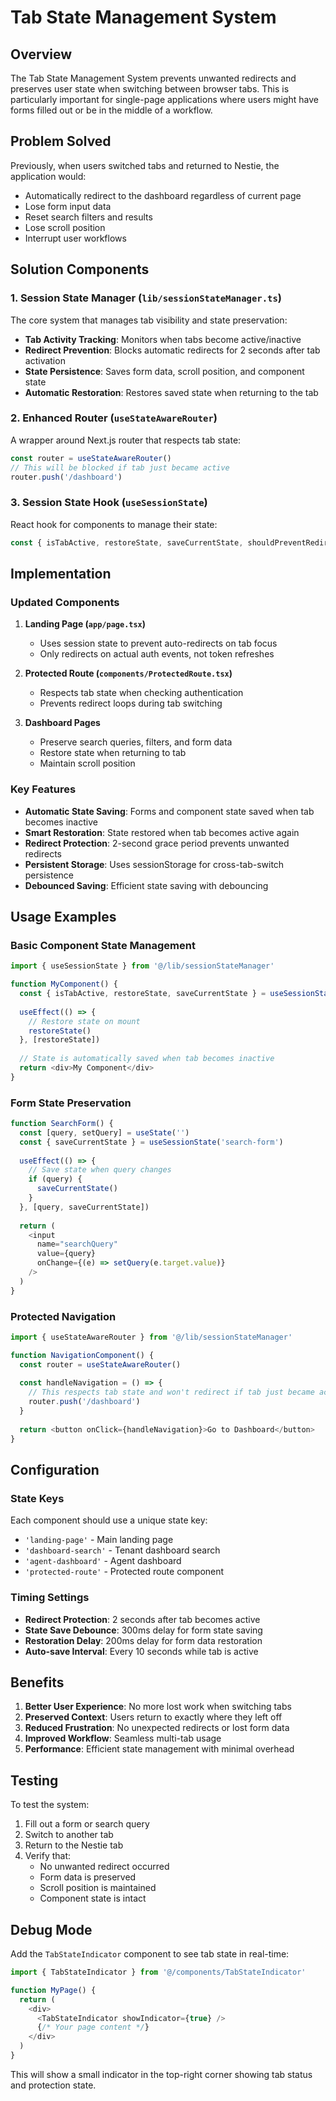 # Tab State Management System

## Overview

The Tab State Management System prevents unwanted redirects and preserves user state when switching between browser tabs. This is particularly important for single-page applications where users might have forms filled out or be in the middle of a workflow.

## Problem Solved

Previously, when users switched tabs and returned to Nestie, the application would:
- Automatically redirect to the dashboard regardless of current page
- Lose form input data
- Reset search filters and results
- Lose scroll position
- Interrupt user workflows

## Solution Components

### 1. Session State Manager (`lib/sessionStateManager.ts`)

The core system that manages tab visibility and state preservation:

- **Tab Activity Tracking**: Monitors when tabs become active/inactive
- **Redirect Prevention**: Blocks automatic redirects for 2 seconds after tab activation
- **State Persistence**: Saves form data, scroll position, and component state
- **Automatic Restoration**: Restores saved state when returning to the tab

### 2. Enhanced Router (`useStateAwareRouter`)

A wrapper around Next.js router that respects tab state:

```typescript
const router = useStateAwareRouter()
// This will be blocked if tab just became active
router.push('/dashboard') 
```

### 3. Session State Hook (`useSessionState`)

React hook for components to manage their state:

```typescript
const { isTabActive, restoreState, saveCurrentState, shouldPreventRedirect } = useSessionState('my-component')
```

## Implementation

### Updated Components

1. **Landing Page (`app/page.tsx`)**
   - Uses session state to prevent auto-redirects on tab focus
   - Only redirects on actual auth events, not token refreshes

2. **Protected Route (`components/ProtectedRoute.tsx`)**
   - Respects tab state when checking authentication
   - Prevents redirect loops during tab switching

3. **Dashboard Pages**
   - Preserve search queries, filters, and form data
   - Restore state when returning to tab
   - Maintain scroll position

### Key Features

- **Automatic State Saving**: Forms and component state saved when tab becomes inactive
- **Smart Restoration**: State restored when tab becomes active again
- **Redirect Protection**: 2-second grace period prevents unwanted redirects
- **Persistent Storage**: Uses sessionStorage for cross-tab-switch persistence
- **Debounced Saving**: Efficient state saving with debouncing

## Usage Examples

### Basic Component State Management

```typescript
import { useSessionState } from '@/lib/sessionStateManager'

function MyComponent() {
  const { isTabActive, restoreState, saveCurrentState } = useSessionState('my-component')
  
  useEffect(() => {
    // Restore state on mount
    restoreState()
  }, [restoreState])
  
  // State is automatically saved when tab becomes inactive
  return <div>My Component</div>
}
```

### Form State Preservation

```typescript
function SearchForm() {
  const [query, setQuery] = useState('')
  const { saveCurrentState } = useSessionState('search-form')
  
  useEffect(() => {
    // Save state when query changes
    if (query) {
      saveCurrentState()
    }
  }, [query, saveCurrentState])
  
  return (
    <input 
      name="searchQuery"
      value={query}
      onChange={(e) => setQuery(e.target.value)}
    />
  )
}
```

### Protected Navigation

```typescript
import { useStateAwareRouter } from '@/lib/sessionStateManager'

function NavigationComponent() {
  const router = useStateAwareRouter()
  
  const handleNavigation = () => {
    // This respects tab state and won't redirect if tab just became active
    router.push('/dashboard')
  }
  
  return <button onClick={handleNavigation}>Go to Dashboard</button>
}
```

## Configuration

### State Keys

Each component should use a unique state key:
- `'landing-page'` - Main landing page
- `'dashboard-search'` - Tenant dashboard search
- `'agent-dashboard'` - Agent dashboard
- `'protected-route'` - Protected route component

### Timing Settings

- **Redirect Protection**: 2 seconds after tab becomes active
- **State Save Debounce**: 300ms delay for form state saving
- **Restoration Delay**: 200ms delay for form data restoration
- **Auto-save Interval**: Every 10 seconds while tab is active

## Benefits

1. **Better User Experience**: No more lost work when switching tabs
2. **Preserved Context**: Users return to exactly where they left off
3. **Reduced Frustration**: No unexpected redirects or lost form data
4. **Improved Workflow**: Seamless multi-tab usage
5. **Performance**: Efficient state management with minimal overhead

## Testing

To test the system:

1. Fill out a form or search query
2. Switch to another tab
3. Return to the Nestie tab
4. Verify that:
   - No unwanted redirect occurred
   - Form data is preserved
   - Scroll position is maintained
   - Component state is intact

## Debug Mode

Add the `TabStateIndicator` component to see tab state in real-time:

```typescript
import { TabStateIndicator } from '@/components/TabStateIndicator'

function MyPage() {
  return (
    <div>
      <TabStateIndicator showIndicator={true} />
      {/* Your page content */}
    </div>
  )
}
```

This will show a small indicator in the top-right corner showing tab status and protection state.
